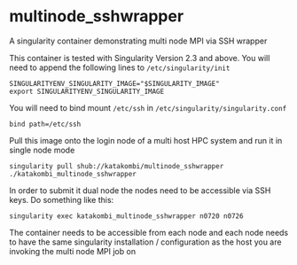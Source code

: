 # multinode_sshwrapper
A singularity container demonstrating multi node MPI via SSH wrapper

This container is tested with Singularity Version 2.3 and above.
You will need to append the following lines to `/etc/singularity/init`

```
SINGULARITYENV_SINGULARITY_IMAGE="$SINGULARITY_IMAGE"
export SINGULARITYENV_SINGULARITY_IMAGE
```

You will need to bind mount `/etc/ssh` in `/etc/singularity/singularity.conf`

```
bind path=/etc/ssh
```

Pull this image onto the login node of a multi host HPC system and run it in single node mode
```
singularity pull shub://katakombi/multinode_sshwrapper
./katakombi_multinode_sshwrapper
```

In order to submit it dual node the nodes need to be accessible via SSH keys. Do something like this:

```
singularity exec katakombi_multinode_sshwrapper n0720 n0726
```

The container needs to be accessible from each node and each node needs to have the same singularity installation / configuration as the host you are invoking the multi node MPI job on
